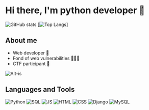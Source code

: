 # Hi there, I'm python developer 👋
![GitHub stats](https://github-readme-stats.vercel.app/api?username=Flict-dev&show_icons=true&theme=tokyonight) 
[![Top Langs](https://github-readme-stats.vercel.app/api/top-langs/?username=Flict-dev&hide=jupyter%20notebook,css&langs_count=15&theme=tokyonight&layout=compact)]
## About me
  - Web developer 🚀
  - Fond of web vulnerabilities 🕵🏻‍♂️
  - CTF participant 🚩

![Alt-is](https://thumbs.gfycat.com/RepentantIcyKinglet-size_restricted.gif)

## Languages and Tools
![Python](https://img.shields.io/badge/-Python-70a5fd)
![SQL](https://img.shields.io/badge/-SQL-70a5fd)
![JS](https://img.shields.io/badge/-JS-70a5fd)
![HTML](https://img.shields.io/badge/-HTML-70a5fd)
![CSS](https://img.shields.io/badge/-CSS-70a5fd)
![Django](https://img.shields.io/badge/-Django-70a5fd)
![MySQL](https://img.shields.io/badge/-MySQL-70a5fd)
